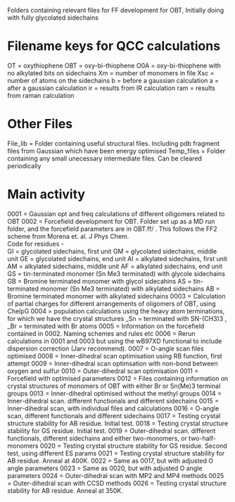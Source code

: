 Folders containing relevant files for FF development for OBT,  Initially doing with fully glycolated sidechains

# Filename keys for QCC calculations
OT = oxythiophene
OBT = oxy-bi-thiophene
O0A = oxy-bi-thiophene with no alkylated bits on sidechains
Xm = number of monomers in file 
Xsc = number of atoms on the sidechains
b = before a gaussian calculation
a = after a gaussian calculation
ir = results from IR calculation
ram = results from raman calculation

# Other Files
File_lib = Folder containing useful structural files.  Including pdb fragment files from Gaussian which have been energy optimised
Temp_files = Folder containing any small unecessary intermediate files. Can be cleared periodically

# Main activity 
0001 = Gaussian opt and freq calculations of different olligomers related to OBT
0002 = Forcefield development for OBT.  Folder set up as a MD run folder, and the forcefield parameters are in OBT.ff/ . This follows the FF2 scheme from Morena et. al. J Phys Chem.   
	Code for residues - 	
		GI = glycolated sidechains, first unit
		GM = glycolated sidechains, middle unit
		GE = glycolated sidechains, end unit
		AI = alkylated sidechains, first unit
		AM = alkylated sidechains, middle unit
		AF = alkylated sidechains, end unit
		GS = tin-terminated monomer (Sn Me3 terminated) with glycole sidechains
		GB = Bromine terminated monomer with glycol sidecahins
		AS = tin-terminated monomer (Sn Me3 terminated) with alkylated sidechains
		AB = Bromine terminated monomer with alkylated sidechains
0003 = Calculation of partial charges for different arrangements of oligomers of OBT, using ChelpG 
0004 = population calculations using the heavy atom terminations, for which we have the crystal structures
	_Sn = terminated with SN-(CH3)3 , _Br = terminated with Br atoms
0005 = Information on the forcefield contained in 0002.  Naming schemes and rules etc
0006 = Rerun calculations in 0001 and 0003 but using the wB97XD functional to include dispersion correction (Jarv recommend).
0007 = O-angle scan files optimised
0008 = Inner-dihedral scan optimisation using RB function, first attempt
0009 = Inner-dihedral scan optimsation with non-bond between oxygen and sulfur
0010 = Outer-dihedral scan optimisation
0011 = Forcefield with optimised parameters
0012 = Files containing information on crystal structures of monomers of OBT with either Br or Sn(Me)3 terminal groups
0013 = Inner-dihedral optimised without the methyl groups
0014 = Inner-dihedral scan. different functionals and different sidechains
0015 = Inner-dihedral scan, with individual files and calculations
0016 = O-angle scan, different functionals and different sidechains
0017 = Testing crystal structure stability for AB residue.  Initial test. 
0018 = Testing crystal structure stability for GS residue.  Initial test.
0019 = Outer-dihedral scan. different functionals, different sidechains and either two-monomers, or two-half-monomers
0020 = Testing crystal structure stability for GS residue.  Second test, using different ES params
0021 = Testing crystal structure stability for AB residue.  Anneal at 400K.
0022 = Same as 0017, but with adjusted O angle parameters
0023 = Same as 0020, but with adjusted O angle parameters
0024 = Outer-dihedral scan with MP2 and MP4 methods
0025 = Outer-dihedral scan with CCSD methods
0026 = Testing crystal structure stability for AB residue.  Anneal at 350K.
